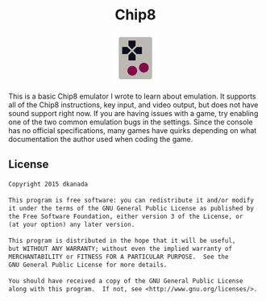 <h1 align="center">Chip8</h1>

<p align="center"><img src="https://github.com/dkanada/Chip8/blob/master/docs/launcher.svg" width="100" height="100"></p>

This is a basic Chip8 emulator I wrote to learn about emulation. It supports all of the Chip8 instructions, key input, and video output, but does not have sound support right now. If you are having issues with a game, try enabling one of the two common emulation bugs in the settings. Since the console has no official specifications, many games have quirks depending on what documentation the author used when coding the game.

## License

    Copyright 2015 dkanada

    This program is free software: you can redistribute it and/or modify
    it under the terms of the GNU General Public License as published by
    the Free Software Foundation, either version 3 of the License, or
    (at your option) any later version.

    This program is distributed in the hope that it will be useful,
    but WITHOUT ANY WARRANTY; without even the implied warranty of
    MERCHANTABILITY or FITNESS FOR A PARTICULAR PURPOSE.  See the
    GNU General Public License for more details.

    You should have received a copy of the GNU General Public License
    along with this program.  If not, see <http://www.gnu.org/licenses/>.
